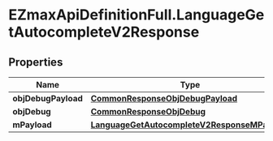 # EZmaxApiDefinitionFull.LanguageGetAutocompleteV2Response

## Properties

Name | Type | Description | Notes
------------ | ------------- | ------------- | -------------
**objDebugPayload** | [**CommonResponseObjDebugPayload**](CommonResponseObjDebugPayload.md) |  | 
**objDebug** | [**CommonResponseObjDebug**](CommonResponseObjDebug.md) |  | [optional] 
**mPayload** | [**LanguageGetAutocompleteV2ResponseMPayload**](LanguageGetAutocompleteV2ResponseMPayload.md) |  | 


